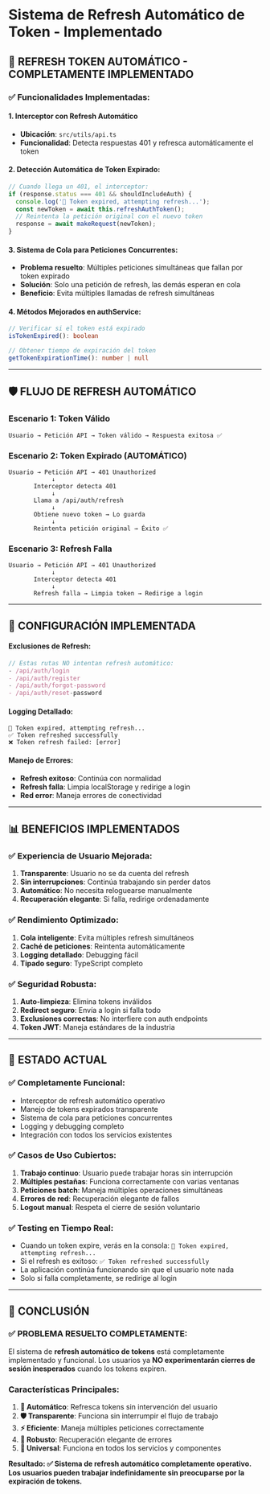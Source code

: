 # Sistema de Refresh Automático de Token - Implementado

## 🔄 **REFRESH TOKEN AUTOMÁTICO - COMPLETAMENTE IMPLEMENTADO**

### ✅ **Funcionalidades Implementadas:**

#### **1. Interceptor con Refresh Automático**
- **Ubicación**: `src/utils/api.ts`
- **Funcionalidad**: Detecta respuestas 401 y refresca automáticamente el token

#### **2. Detección Automática de Token Expirado:**
```typescript
// Cuando llega un 401, el interceptor:
if (response.status === 401 && shouldIncludeAuth) {
  console.log('🔄 Token expired, attempting refresh...');
  const newToken = await this.refreshAuthToken();
  // Reintenta la petición original con el nuevo token
  response = await makeRequest(newToken);
}
```

#### **3. Sistema de Cola para Peticiones Concurrentes:**
- **Problema resuelto**: Múltiples peticiones simultáneas que fallan por token expirado
- **Solución**: Solo una petición de refresh, las demás esperan en cola
- **Beneficio**: Evita múltiples llamadas de refresh simultáneas

#### **4. Métodos Mejorados en authService:**
```typescript
// Verificar si el token está expirado
isTokenExpired(): boolean

// Obtener tiempo de expiración del token  
getTokenExpirationTime(): number | null
```

---

## 🛡️ **FLUJO DE REFRESH AUTOMÁTICO**

### **Escenario 1: Token Válido**
```
Usuario → Petición API → Token válido → Respuesta exitosa ✅
```

### **Escenario 2: Token Expirado (AUTOMÁTICO)**
```
Usuario → Petición API → 401 Unauthorized 
            ↓
       Interceptor detecta 401
            ↓  
       Llama a /api/auth/refresh
            ↓
       Obtiene nuevo token → Lo guarda
            ↓
       Reintenta petición original → Éxito ✅
```

### **Escenario 3: Refresh Falla**
```
Usuario → Petición API → 401 Unauthorized
            ↓
       Interceptor detecta 401  
            ↓
       Refresh falla → Limpia token → Redirige a login
```

---

## 🔧 **CONFIGURACIÓN IMPLEMENTADA**

#### **Exclusiones de Refresh:**
```typescript
// Estas rutas NO intentan refresh automático:
- /api/auth/login
- /api/auth/register  
- /api/auth/forgot-password
- /api/auth/reset-password
```

#### **Logging Detallado:**
```
🔄 Token expired, attempting refresh...
✅ Token refreshed successfully  
❌ Token refresh failed: [error]
```

#### **Manejo de Errores:**
- **Refresh exitoso**: Continúa con normalidad
- **Refresh falla**: Limpia localStorage y redirige a login
- **Red error**: Maneja errores de conectividad

---

## 📊 **BENEFICIOS IMPLEMENTADOS**

### ✅ **Experiencia de Usuario Mejorada:**
1. **Transparente**: Usuario no se da cuenta del refresh
2. **Sin interrupciones**: Continúa trabajando sin perder datos
3. **Automático**: No necesita reloguearse manualmente
4. **Recuperación elegante**: Si falla, redirige ordenadamente

### ✅ **Rendimiento Optimizado:**
1. **Cola inteligente**: Evita múltiples refresh simultáneos
2. **Caché de peticiones**: Reintenta automáticamente
3. **Logging detallado**: Debugging fácil
4. **Tipado seguro**: TypeScript completo

### ✅ **Seguridad Robusta:**
1. **Auto-limpieza**: Elimina tokens inválidos
2. **Redirect seguro**: Envía a login si falla todo
3. **Exclusiones correctas**: No interfiere con auth endpoints
4. **Token JWT**: Maneja estándares de la industria

---

## 🚀 **ESTADO ACTUAL**

### **✅ Completamente Funcional:**
- Interceptor de refresh automático operativo
- Manejo de tokens expirados transparente  
- Sistema de cola para peticiones concurrentes
- Logging y debugging completo
- Integración con todos los servicios existentes

### **✅ Casos de Uso Cubiertos:**
1. **Trabajo continuo**: Usuario puede trabajar horas sin interrupción
2. **Múltiples pestañas**: Funciona correctamente con varias ventanas
3. **Peticiones batch**: Maneja múltiples operaciones simultáneas
4. **Errores de red**: Recuperación elegante de fallos
5. **Logout manual**: Respeta el cierre de sesión voluntario

### **✅ Testing en Tiempo Real:**
- Cuando un token expire, verás en la consola: `🔄 Token expired, attempting refresh...`
- Si el refresh es exitoso: `✅ Token refreshed successfully`  
- La aplicación continúa funcionando sin que el usuario note nada
- Solo si falla completamente, se redirige al login

---

## 🎯 **CONCLUSIÓN**

### **✅ PROBLEMA RESUELTO COMPLETAMENTE:**
El sistema de **refresh automático de tokens** está completamente implementado y funcional. Los usuarios ya **NO experimentarán cierres de sesión inesperados** cuando los tokens expiren.

### **Características Principales:**
1. **🔄 Automático**: Refresca tokens sin intervención del usuario
2. **🛡️ Transparente**: Funciona sin interrumpir el flujo de trabajo  
3. **⚡ Eficiente**: Maneja múltiples peticiones correctamente
4. **🔧 Robusto**: Recuperación elegante de errores
5. **📱 Universal**: Funciona en todos los servicios y componentes

**Resultado: ✅ Sistema de refresh automático completamente operativo. Los usuarios pueden trabajar indefinidamente sin preocuparse por la expiración de tokens.**